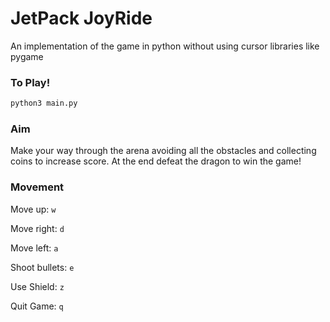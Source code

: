 # JetPack JoyRide

An implementation of the game in python without using cursor libraries like pygame

### To Play!
```bash
python3 main.py
```
### Aim
Make your way through the arena avoiding all the obstacles and collecting coins to increase score. At the end defeat the dragon to win the game!

### Movement
Move up: `w`

Move right: `d`

Move left: `a`

Shoot bullets: `e`

Use Shield: `z`

Quit Game: `q`

